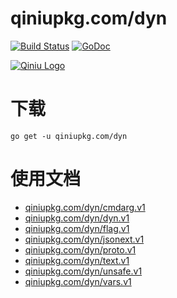qiniupkg.com/dyn
===============

[![Build Status](https://travis-ci.org/qiniu/dyn.svg?branch=develop)](https://travis-ci.org/qiniu/dyn) [![GoDoc](https://godoc.org/qiniupkg.com/dyn?status.svg)](https://godoc.org/qiniupkg.com/dyn)

[![Qiniu Logo](http://open.qiniudn.com/logo.png)](http://www.qiniu.com/)

# 下载

```
go get -u qiniupkg.com/dyn
```

# 使用文档

* [qiniupkg.com/dyn/cmdarg.v1](http://godoc.org/qiniupkg.com/dyn/cmdarg.v1)
* [qiniupkg.com/dyn/dyn.v1](http://godoc.org/qiniupkg.com/dyn/dyn.v1)
* [qiniupkg.com/dyn/flag.v1](http://godoc.org/qiniupkg.com/dyn/flag.v1)
* [qiniupkg.com/dyn/jsonext.v1](http://godoc.org/qiniupkg.com/dyn/jsonext.v1)
* [qiniupkg.com/dyn/proto.v1](http://godoc.org/qiniupkg.com/dyn/proto.v1)
* [qiniupkg.com/dyn/text.v1](http://godoc.org/qiniupkg.com/dyn/text.v1)
* [qiniupkg.com/dyn/unsafe.v1](http://godoc.org/qiniupkg.com/dyn/unsafe.v1)
* [qiniupkg.com/dyn/vars.v1](http://godoc.org/qiniupkg.com/dyn/vars.v1)

